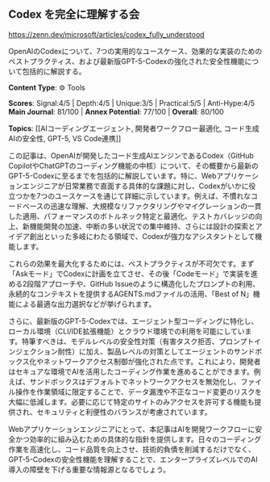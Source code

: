 ## Codex を完全に理解する会

https://zenn.dev/microsoft/articles/codex_fully_understood

OpenAIのCodexについて、7つの実用的なユースケース、効果的な実装のためのベストプラクティス、および最新版GPT-5-Codexの強化された安全性機能について包括的に解説する。

**Content Type**: ⚙️ Tools

**Scores**: Signal:4/5 | Depth:4/5 | Unique:3/5 | Practical:5/5 | Anti-Hype:4/5
**Main Journal**: 81/100 | **Annex Potential**: 77/100 | **Overall**: 80/100

**Topics**: [[AIコーディングエージェント, 開発者ワークフロー最適化, コード生成AIの安全性, GPT-5, VS Code連携]]

この記事は、OpenAIが開発したコード生成AIエンジンであるCodex（GitHub CopilotやChatGPTのコーディング機能の中核）について、その概要から最新のGPT-5-Codexに至るまでを包括的に解説しています。特に、Webアプリケーションエンジニアが日常業務で直面する具体的な課題に対し、Codexがいかに役立つかを7つのユースケースを通じて詳細に示しています。例えば、不慣れなコードベースの迅速な理解、大規模なリファクタリングやマイグレーションの一貫した適用、パフォーマンスのボトルネック特定と最適化、テストカバレッジの向上、新機能開発の加速、中断の多い状況での集中維持、さらには設計の探索とアイデア創出といった多岐にわたる領域で、Codexが強力なアシスタントとして機能します。

これらの効果を最大化するためには、ベストプラクティスが不可欠です。まず「Askモード」でCodexに計画を立てさせ、その後「Codeモード」で実装を進める2段階アプローチや、GitHub Issueのように構造化したプロンプトの利用、永続的なコンテキストを提供するAGENTS.mdファイルの活用、「Best of N」機能による最適な出力選択などが挙げられます。

さらに、最新版のGPT-5-Codexでは、エージェント型コーディングに特化し、ローカル環境（CLI/IDE拡張機能）とクラウド環境での利用を可能にしています。特筆すべきは、モデルレベルの安全性対策（有害タスク拒否、プロンプトインジェクション耐性）に加え、製品レベルの対策としてエージェントのサンドボックス化やネットワークアクセス制御が強化された点です。これにより、開発者はセキュアな環境でAIを活用したコーディング作業を進めることができます。例えば、サンドボックスはデフォルトでネットワークアクセスを無効化し、ファイル操作を作業領域に限定することで、データ漏洩や不正なコード変更のリスクを大幅に低減します。必要に応じて特定のサイトのみアクセスを許可する機能も提供され、セキュリティと利便性のバランスが考慮されています。

Webアプリケーションエンジニアにとって、本記事はAIを開発ワークフローに安全かつ効率的に組み込むための具体的な指針を提供します。日々のコーディング作業を高速化し、コード品質を向上させ、技術的負債を削減するだけでなく、GPT-5-Codexの安全性機能を理解することで、エンタープライズレベルでのAI導入の障壁を下げる重要な情報源となるでしょう。